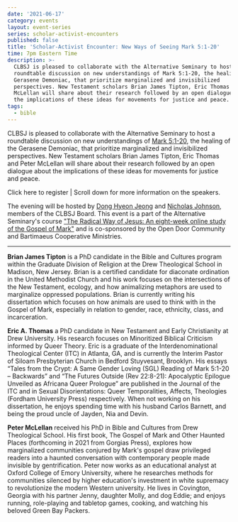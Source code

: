 ```yaml
---
date: '2021-06-17'
category: events
layout: event-series
series: scholar-activist-encounters
published: false
title: 'Scholar-Activist Encounter: New Ways of Seeing Mark 5:1-20'
time: 7pm Eastern Time
description: >-
  CLBSJ is pleased to collaborate with the Alternative Seminary to host a
  roundtable discussion on new understandings of Mark 5:1-20, the healing of the
  Gerasene Demoniac, that prioritize marginalized and invisibilized
  perspectives. New Testament scholars Brian James Tipton, Eric Thomas and Peter
  McLellan will share about their research followed by an open dialogue about
  the implications of these ideas for movements for justice and peace.
tags:
  - bible
---
```

CLBSJ is pleased to collaborate with the Alternative Seminary to host a roundtable discussion on new understandings of [Mark 5:1-20](http://bible.oremus.org/?ql=490073453), the healing of the Gerasene Demoniac, that prioritize marginalized and invisibilized perspectives. New Testament scholars Brian James Tipton, Eric Thomas and Peter McLellan will share about their research followed by an open dialogue about the implications of these ideas for movements for justice and peace.

Click here to register   |   Scroll down for more information on the speakers.

The evening will be hosted by [Dong Hyeon Jeong](https://clbsj.org/about/leadership/dong-hyeon-jong/) and [Nicholas Johnson](https://clbsj.org/about/leadership/nicholas-a-johnson/), members of the CLBSJ Board. This event is a part of the Alternative Seminary's course ["The Radical Way of Jesus: An eight-week online study of the Gospel of Mark"](https://mailchi.mp/9557cc074792/alternative-seminary-course-on-the-gospel-of-mark?e=7bde532e58) and is co-sponsored by the Open Door Community and Bartimaeus Cooperative Ministries.

--------------

**Brian James Tipton** is a PhD candidate in the Bible and Cultures program within the Graduate Division of Religion at the Drew Theological School in Madison, New Jersey.  Brian is a certified candidate for diaconate ordination in the United Methodist Church and his work focuses on the intersections of the New Testament, ecology, and how animalizing metaphors are used to marginalize oppressed populations. Brian is currently writing his dissertation which focuses on how animals are used to think with in the Gospel of Mark, especially in relation to gender, race, ethnicity, class, and incarceration.

**Eric A. Thomas** a PhD candidate in New Testament and Early Christianity at Drew University. His research focuses on Minoritized Biblical Criticism informed by Queer Theory. Eric is a graduate of the Interdenominational Theological Center (ITC) in Atlanta, GA, and is currently the Interim Pastor of Siloam Presbyterian Church in Bedford Stuyvesant, Brooklyn. His essays “Tales from the Crypt: A Same Gender Loving (SGL) Reading of Mark 5:1-20 – Backwards” and “The Futures Outside (Rev 22:8-21): Apocalyptic Epilogue Unveiled as Africana Queer Prologue” are published in the Journal of the ITC and in Sexual Disorientations: Queer Temporalities, Affects, Theologies (Fordham University Press) respectively. When not working on his dissertation, he enjoys spending time with his husband Carlos Barnett, and being the proud uncle of Jayden, Nia and Devin.

**Peter McLellan** received his PhD in Bible and Cultures from Drew Theological School. His first book, The Gospel of Mark and Other Haunted Places (forthcoming in 2021 from Gorgias Press), explores how marginalized communities conjured by Mark's gospel draw privileged readers into a haunted conversation with contemporary people made invisible by gentrification. Peter now works as an educational analyst at Oxford College of Emory University, where he researches methods for communities silenced by higher education's investment in white supremacy to revolutionize the modern Western university. He lives in Covington, Georgia with his partner Jenny, daughter Molly, and dog Eddie; and enjoys running, role-playing and tabletop games, cooking, and watching his beloved Green Bay Packers.
